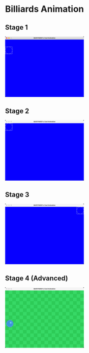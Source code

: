 # Billiards Animation

## Stage 1

<img src="screenshots/stage_1.gif" alt="stage 1" style="zoom:25%;" />

## Stage 2

<img src="screenshots/stage_2.gif" alt="stage 2" style="zoom:25%;" />

## Stage 3

<img src="screenshots/stage_3.gif" alt="stage 3" style="zoom:25%;" />

## Stage 4 (Advanced)

<img src="screenshots/stage_4.gif" alt="stage 4" style="zoom:25%;" />